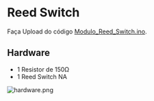 # Reed Switch
Faça Upload do código [Modulo_Reed_Switch.ino](https://github.com/ArthurLCastro/modulos-arduino/blob/master/Modulo_Reed_Switch/Modulo_Reed_Switch/Modulo_Reed_Switch.ino).
## Hardware
- 1 Resistor de 150Ω
- 1 Reed Switch NA

![hardware.png](https://github.com/ArthurLCastro/modulos-arduino/blob/master/Modulo_Reed_Switch/hardware.png)
